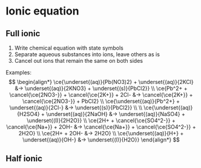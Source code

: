 # Ionic equation

## Full ionic

1. Write chemical equation with state symbols
2. Separate aqueous substances into ions, leave others as is
3. Cancel out ions that remain the same on both sides

Examples:
$$
\begin{align*}
  \ce{\underset{(aq)}{Pb(NO3)2} + \underset{(aq)}{2KCl} &-> \underset{(aq)}{2KNO3} + \underset{(s)}{PbCl2}} \\
  \ce{Pb^2+ + \cancel{\ce{2NO3-}} + \cancel{\ce{2K+}} + 2Cl- &-> \cancel{\ce{2K+}} + \cancel{\ce{2NO3-}} + PbCl2} \\
  \ce{\underset{(aq)}{Pb^2+} + \underset{(aq)}{2Cl-} &-> \underset{(s)}{PbCl2}}
  \\
  \\
  \ce{\underset{(aq)}{H2SO4} + \underset{(aq)}{2NaOH} &-> \underset{(aq)}{NaSO4} + \underset{(l)}{2H2O}} \\
  \ce{2H+ + \cancel{\ce{SO4^2-}} + \cancel{\ce{Na+}} + 2OH- &-> \cancel{\ce{Na+}} + \cancel{\ce{SO4^2-}} + 2H2O} \\
  \ce{2H+ + 2OH- &-> 2H2O} \\
  \ce{\underset{(aq)}{H+} + \underset{(aq)}{OH-} &-> \underset{(l)}{H2O}}
\end{align*}
$$

## Half ionic
